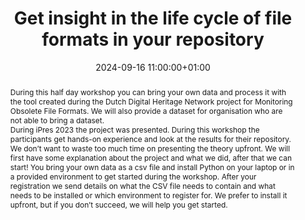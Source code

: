 ---
abstract: 'During this half day workshop you can bring your own data and process it
  with the tool created during the Dutch Digital Heritage Network project for Monitoring
  Obsolete File Formats. We will also provide a dataset for organisation who are not
  able to bring a dataset.


  During iPres 2023 the project was presented. During this workshop the participants
  get hands-on experience and look at the results for their repository.


  We don’t want to waste too much time on presenting the theory upfront. We will first
  have some explanation about the project and what we did, after that we can start!
  You bring your own data as a csv file and install Python on your laptop or in a
  provided environment to get started during the workshop. After your registration
  we send details on what the CSV file needs to contain and what needs to be installed
  or which environment to register for. We prefer to install it upfront, but if you
  don’t succeed, we will help you get started.'
creators:
- Lotte Wijsman
- ' Rein van ‘t Veer'
- ' Sam Alloing'
- ' Valentijn Gilissen'
date: 2024-09-16 11:00:00+01:00
document_url: https://zenodo.org/records/13890921
grand_parent: iPRES
institutions: []
keywords:
- information technology for dp
- from document to data
landing_page_url: ''
language: eng
layout: publication
license: Creative Commons Attribution Share-Alike 4.0 (CC-BY-SA-4.0)
notes_url: ''
parent: iPRES 2024
publication_type: workshop
size: null
slides_url: https://zenodo.org/records/13890921
source_name: iPRES
stream_url: ''
title: Get insight in the life cycle of file formats in your repository
year: 2024
---